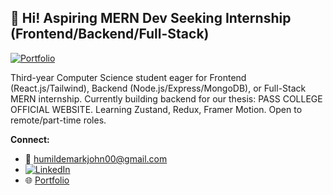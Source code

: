## 👋 Hi! Aspiring MERN Dev Seeking Internship (Frontend/Backend/Full-Stack)

[![Portfolio](https://c063f90c.portfolio-8c1.pages.dev/favicon.ico)](https://c063f90c.portfolio-8c1.pages.dev/)

Third-year Computer Science student eager for Frontend (React.js/Tailwind), Backend (Node.js/Express/MongoDB), or Full-Stack MERN internship. Currently building backend for our thesis: PASS COLLEGE OFFICIAL WEBSITE. Learning Zustand, Redux, Framer Motion. Open to remote/part-time roles.

**Connect:**

* 📧 [humildemarkjohn00@gmail.com](mailto:humildemarkjohn00@gmail.com)
* <a href="https://www.linkedin.com/in/mark-john-humilde-633171362/" target="_blank"><img src="https://img.shields.io/badge/LinkedIn-%230077B5.svg?style=for-the-badge&logo=linkedin&logoColor=white" alt="LinkedIn"></a>
* 🌐 [Portfolio](https://c063f90c.portfolio-8c1.pages.dev/)
